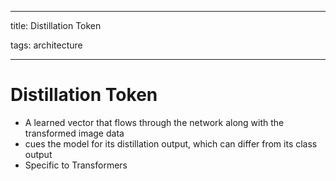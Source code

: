 
---

title: Distillation Token

tags: architecture 

---

# Distillation Token
- A learned vector that flows through the network along with the transformed image data
- cues the model for its distillation output, which can differ from its class output
- Specific to Transformers


















